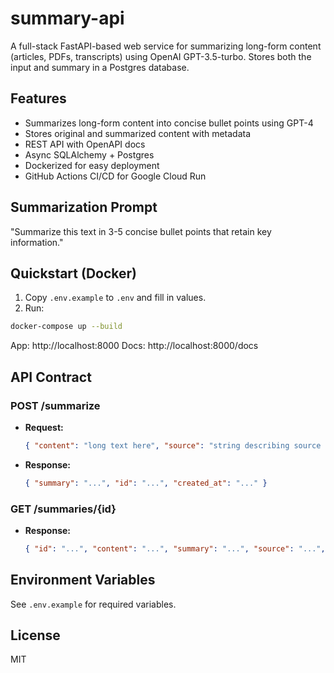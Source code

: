 # summary-api

A full-stack FastAPI-based web service for summarizing long-form content (articles, PDFs, transcripts) using OpenAI GPT-3.5-turbo. Stores both the input and summary in a Postgres database.

## Features
- Summarizes long-form content into concise bullet points using GPT-4
- Stores original and summarized content with metadata
- REST API with OpenAPI docs
- Async SQLAlchemy + Postgres
- Dockerized for easy deployment
- GitHub Actions CI/CD for Google Cloud Run

## Summarization Prompt

"Summarize this text in 3-5 concise bullet points that retain key information."

## Quickstart (Docker)

1. Copy `.env.example` to `.env` and fill in values.
2. Run:

```sh
docker-compose up --build
```

App: http://localhost:8000
Docs: http://localhost:8000/docs

## API Contract

### POST /summarize
- **Request:**
  ```json
  { "content": "long text here", "source": "string describing source (e.g., URL, title, etc.)" }
  ```
- **Response:**
  ```json
  { "summary": "...", "id": "...", "created_at": "..." }
  ```

### GET /summaries/{id}
- **Response:**
  ```json
  { "id": "...", "content": "...", "summary": "...", "source": "...", "created_at": "..." }
  ```

## Environment Variables
See `.env.example` for required variables.

## License
MIT 